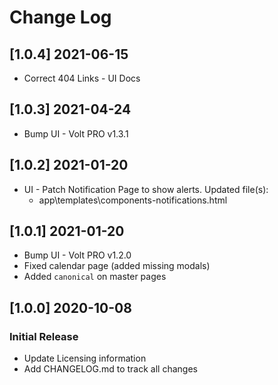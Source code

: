 # Change Log

## [1.0.4] 2021-06-15

- Correct 404 Links - UI Docs 

## [1.0.3] 2021-04-24

- Bump UI - Volt PRO v1.3.1

## [1.0.2] 2021-01-20

- UI - Patch Notification Page to show alerts. Updated file(s):
    - app\templates\components-notifications.html

## [1.0.1] 2021-01-20

- Bump UI - Volt PRO v1.2.0
- Fixed calendar page (added missing modals)
- Added `canonical` on master pages 

## [1.0.0] 2020-10-08
### Initial Release

- Update Licensing information
- Add CHANGELOG.md to track all changes
